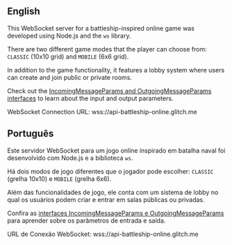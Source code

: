 <h2>English</h2>

This WebSocket server for a battleship-inspired online game was developed using Node.js and the `ws` library.

There are two different game modes that the player can choose from: `CLASSIC` (10x10 grid) and `MOBILE` (6x6 grid).

In addition to the game functionality, it features a lobby system where users can create and join public or private rooms.

Check out the <a href="https://github.com/snlimadev/api-battleship-online/blob/main/src/types/websocket.d.ts">IncomingMessageParams and OutgoingMessageParams interfaces</a> to learn about the input and output parameters.

WebSocket Connection URL: wss://api-battleship-online.glitch.me

<h2>Português</h2>

Este servidor WebSocket para um jogo online inspirado em batalha naval foi desenvolvido com Node.js e a biblioteca `ws`.

Há dois modos de jogo diferentes que o jogador pode escolher: `CLASSIC` (grelha 10x10) e `MOBILE` (grelha 6x6).

Além das funcionalidades de jogo, ele conta com um sistema de lobby no qual os usuários podem criar e entrar em salas públicas ou privadas.

Confira as <a href="https://github.com/snlimadev/api-battleship-online/blob/main/src/types/websocket.d.ts">interfaces IncomingMessageParams e OutgoingMessageParams</a> para aprender sobre os parâmetros de entrada e saída.

URL de Conexão WebSocket: wss://api-battleship-online.glitch.me